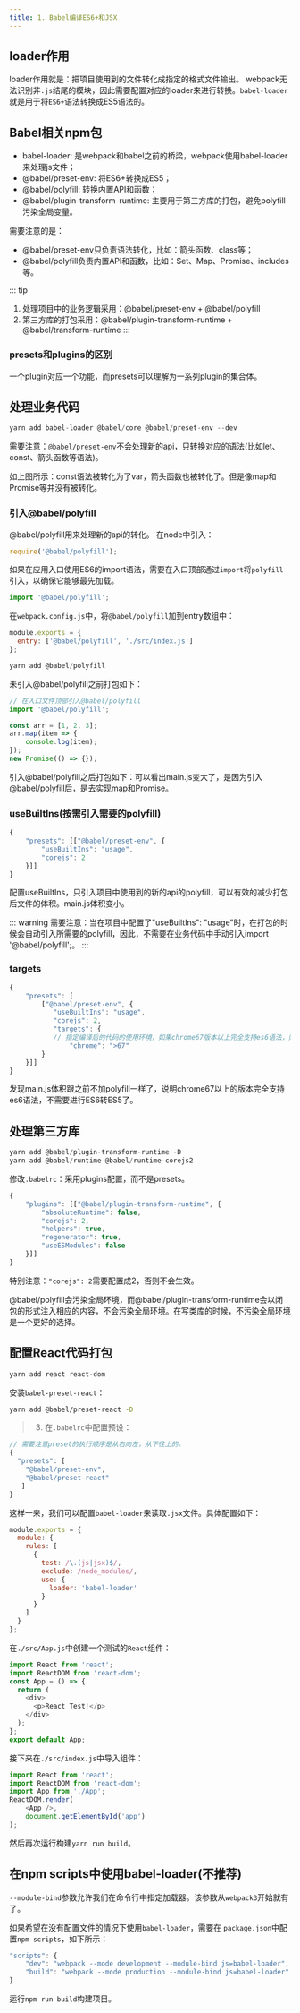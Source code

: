 ```yaml
---
title: 1. Babel编译ES6+和JSX
---
```

## loader作用
loader作用就是：把项目使用到的文件转化成指定的格式文件输出。
webpack无法识别非`.js`结尾的模块，因此需要配置对应的loader来进行转换。`babel-loader`就是用于将`ES6+`语法转换成ES5语法的。

## Babel相关npm包
* babel-loader: 是webpack和babel之前的桥梁，webpack使用babel-loader来处理js文件；
* @babel/preset-env: 将ES6+转换成ES5；
* @babel/polyfill: 转换内置API和函数；
* @babel/plugin-transform-runtime: 主要用于第三方库的打包，避免polyfill污染全局变量。

需要注意的是：
* @babel/preset-env只负责语法转化，比如：箭头函数、class等；
* @babel/polyfill负责内置API和函数，比如：Set、Map、Promise、includes等。

::: tip
1. 处理项目中的业务逻辑采用：@babel/preset-env + @babel/polyfill
2. 第三方库的打包采用：@babel/plugin-transform-runtime + @babel/transform-runtime
:::
### presets和plugins的区别
一个plugin对应一个功能，而presets可以理解为一系列plugin的集合体。
## 处理业务代码
```js
yarn add babel-loader @babel/core @babel/preset-env --dev
```

需要注意：`@babel/preset-env`不会处理新的api，只转换对应的语法(比如let、const、箭头函数等语法)。
<img :src="$withBase('/webpack4/babel-es6.png')" alt="">

如上图所示：const语法被转化为了var，箭头函数也被转化了。但是像map和Promise等并没有被转化。
### 引入@babel/polyfill
@babel/polyfill用来处理新的api的转化。
在node中引入：
```js
require('@babel/polyfill');
```
如果在应用入口使用ES6的import语法，需要在入口顶部通过`import`将`polyfill`引入，以确保它能够最先加载。
```js
import '@babel/polyfill';
```
在`webpack.config.js`中，将`@babel/polyfill`加到entry数组中：
```js
module.exports = {
  entry: ['@babel/polyfill', './src/index.js']
};
```
```js
yarn add @babel/polyfill
```
未引入@babel/polyfill之前打包如下：
<img :src="$withBase('/webpack4/babel-es62.png')" alt="">

```js
// 在入口文件顶部引入@babel/polyfill
import '@babel/polyfill';

const arr = [1, 2, 3];
arr.map(item => {
    console.log(item);
});
new Promise(() => {});
```
引入@babel/polyfill之后打包如下：可以看出main.js变大了，是因为引入@babel/polyfill后，是去实现map和Promise。
<img :src="$withBase('/webpack4/babel-es63.png')" alt="">

### useBuiltIns(按需引入需要的polyfill)
```js
{
    "presets": [["@babel/preset-env", {
        "useBuiltIns": "usage",
        "corejs": 2
    }]]
}
```
配置useBuiltIns，只引入项目中使用到的新的api的polyfill，可以有效的减少打包后文件的体积。main.js体积变小。
<img :src="$withBase('/webpack4/babel-es64.png')" alt="">

::: warning
需要注意：当在项目中配置了"useBuiltIns": "usage"时，在打包的时候会自动引入所需要的polyfill，因此，不需要在业务代码中手动引入import '@babel/polyfill';。
:::
### targets
```js
{
    "presets": [
        ["@babel/preset-env", {
           "useBuiltIns": "usage",
           "corejs": 2,
           "targets": {
           // 指定编译后的代码的使用环境，如果chrome67版本以上完全支持es6语法，则不进行ES6转ES5了
               "chrome": ">67"
        }
    }]]
}
```
发现main.js体积跟之前不加polyfill一样了，说明chrome67以上的版本完全支持es6语法，不需要进行ES6转ES5了。
<img :src="$withBase('/webpack4/babel-es65.png')" alt="">

## 处理第三方库
```js
yarn add @babel/plugin-transform-runtime -D
yarn add @babel/runtime @babel/runtime-corejs2
```
修改`.babelrc`：采用plugins配置，而不是presets。
```js
{
    "plugins": [["@babel/plugin-transform-runtime", {
        "absoluteRuntime": false,
        "corejs": 2,
        "helpers": true,
        "regenerator": true,
        "useESModules": false
    }]]
}
```
特别注意：`"corejs": 2`需要配置成2，否则不会生效。

@babel/polyfill会污染全局环境，而@babel/plugin-transform-runtime会以闭包的形式注入相应的内容，不会污染全局环境。在写类库的时候，不污染全局环境是一个更好的选择。

## 配置React代码打包
```bash
yarn add react react-dom
```
安装`babel-preset-react`：
```bash
yarn add @babel/preset-react -D
```
>3. 在`.babelrc`中配置预设：
```js
// 需要注意preset的执行顺序是从右向左，从下往上的。
{
  "presets": [
    "@babel/preset-env",
    "@babel/preset-react"
   ]
}
```
这样一来，我们可以配置`babel-loader`来读取`.jsx`文件。具体配置如下：
```js
module.exports = {
  module: {
    rules: [
      {
        test: /\.(js|jsx)$/,
        exclude: /node_modules/,
        use: {
          loader: 'babel-loader'
        }
      }
    ]
  }
};
```
在`./src/App.js`中创建一个测试的`React`组件：
```js
import React from 'react';
import ReactDOM from 'react-dom';
const App = () => {
  return (
    <div>
      <p>React Test!</p>
    </div>
  );
};
export default App;
```
接下来在`./src/index.js`中导入组件：
```js
import React from 'react';
import ReactDOM from 'react-dom';
import App from './App';
ReactDOM.render(
    <App />,
    document.getElementById('app')
);
```
然后再次运行构建`yarn run build`。
## 在npm scripts中使用babel-loader(不推荐)
`--module-bind`参数允许我们在命令行中指定加载器。该参数从`webpack3`开始就有了。

如果希望在没有配置文件的情况下使用`babel-loader`，需要在 `package.json`中配置`npm scripts`，如下所示：
```js
"scripts": {
    "dev": "webpack --mode development --module-bind js=babel-loader",
    "build": "webpack --mode production --module-bind js=babel-loader"
}
```
运行`npm run build`构建项目。

